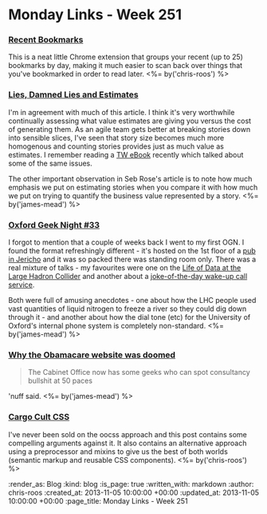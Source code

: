 Monday Links - Week 251
==================

### [Recent Bookmarks](https://chrome.google.com/webstore/detail/recent-bookmarks/olndffocioplakeilhkgenfgdincjlpn)

This is a neat little Chrome extension that groups your recent (up to 25) bookmarks by day, making it much easier to scan back over things that you've bookmarked in order to read later. <%= by('chris-roos') %>


### [Lies, Damned Lies and Estimates](http://accu.org/var/uploads/journals/Overload117.pdf)

I'm in agreement with much of this article. I think it's very worthwhile continually assessing what value estimates are giving you versus the cost of generating them. As an agile team gets better at breaking stories down into sensible slices, I've seen that story size becomes much more homogenous and counting stories provides just as much value as estimates. I remember reading a [TW eBook](http://info.thoughtworks.com/how-do-you-estimate-on-an-Agile-project.html) recently which talked about some of the same issues.

The other important observation in Seb Rose's article is to note how much emphasis we put on estimating stories when you compare it with how much we put on trying to quantify the business value represented by a story. <%= by('james-mead') %>


### [Oxford Geek Night #33](http://oxford.geeknights.net/ogn33/)

I forgot to mention that a couple of weeks back I went to my first OGN. I found the format refreshingly different - it's hosted on the 1st floor of a [pub in Jericho](http://www.thejerichooxford.co.uk/) and it was so packed there was standing room only. There was a real mixture of talks - my favourites were one on the [Life of Data at the Large Hadron Collider](http://media.ogn.s3.amazonaws.com/ogn33/keynote-SimonMetson.pdf) and another about a [joke-of-the-day wake-up call service](http://media.ogn.s3.amazonaws.com/ogn33/microslot-DavidNorth.odp).

Both were full of amusing anecdotes - one about how the LHC people used vast quantities of liquid nitrogen to freeze a river so they could dig down through it - and another about how the dial tone (etc) for the University of Oxford's internal phone system is completely non-standard. <%= by('james-mead') %>


### [Why the Obamacare website was doomed](http://www.theguardian.com/technology/2013/nov/03/obamacare-website-barack-obama-healthcare-computer-meltdown)

> The Cabinet Office now has some geeks who can spot consultancy bullshit at 50 paces

'nuff said. <%= by('james-mead') %>


### [Cargo Cult CSS](http://www.kapowaz.net/articles/cargo-cult-css)

I've never been sold on the oocss approach and this post contains some compelling arguments against it. It also contains an alternative approach using a preprocessor and mixins to give us the best of both worlds (semantic markup and reusable CSS components). <%= by('chris-roos') %>


:render_as: Blog
:kind: blog
:is_page: true
:written_with: markdown
:author: chris-roos
:created_at: 2013-11-05 10:00:00 +00:00
:updated_at: 2013-11-05 10:00:00 +00:00
:page_title: Monday Links - Week 251
